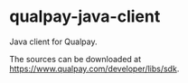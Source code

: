 # qualpay-java-client

Java client for Qualpay.

The sources can be downloaded at https://www.qualpay.com/developer/libs/sdk.

